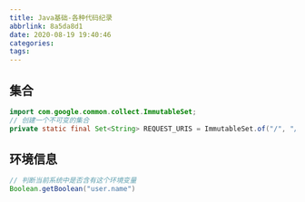 ```yaml
---
title: Java基础-各种代码纪录
abbrlink: 8a5da8d1
date: 2020-08-19 19:40:46
categories:
tags:
---
```




## 集合

```java
import com.google.common.collect.ImmutableSet;
// 创建一个不可变的集合
private static final Set<String> REQUEST_URIS = ImmutableSet.of("/", "/login");
```



## 环境信息

```java
// 判断当前系统中是否含有这个环境变量
Boolean.getBoolean("user.name")
```


